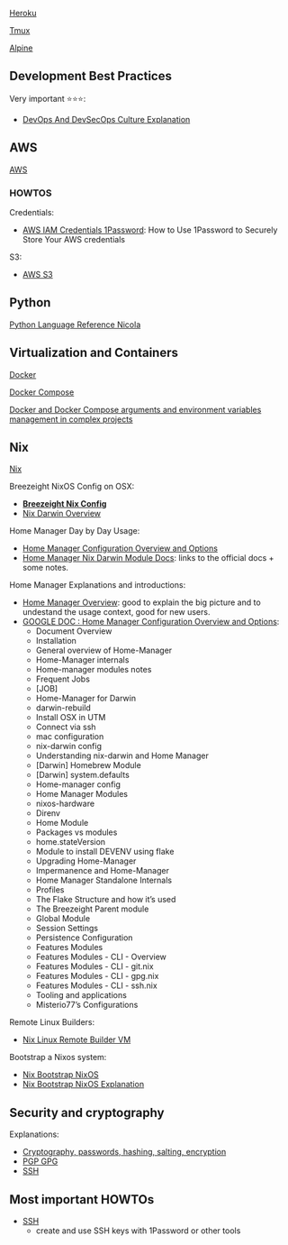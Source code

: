 

[Heroku](dev/heroku.md)

[Tmux](dev/tmux.md)

[Alpine](dev/alpine.md)


## Development Best Practices

Very important ⭐⭐⭐:

* [DevOps And DevSecOps Culture Explanation](dev/development_best_practices/devops_and_devsecops_culture_explanation.md)


## AWS

[AWS](dev/aws.md)

### HOWTOS

Credentials:

* [AWS IAM Credentials 1Password](dev/aws/aws-howto-iam-credentials-1password.md): How to Use 1Password to Securely Store Your AWS credentials

S3:

* [AWS S3](dev/aws/aws-howto-s3-download-upload-files.md)


## Python

[Python Language Reference Nicola](dev/python-language-reference-nicola.md)

## Virtualization and Containers

[Docker](dev/docker.md)

[Docker Compose](dev/docker-compose.md)

[Docker and Docker Compose arguments and environment variables management in complex projects](dev/docker-and-docker-compose-arg-env-management-in-complex-project.md)

## Nix

[Nix](dev/nix/nix.md)

Breezeight NixOS Config on OSX:

* **[Breezeight Nix Config](dev/nix/nix-breezeight-config-osx-and-linux-overview.md)**
* [Nix Darwin Overview](dev/nix/nix-darwin-overview.md)

Home Manager Day by Day Usage:

* [Home Manager Configuration Overview and Options](dev/nix/nix-homemanager-configuration-overview-and-options.md)
* [Home Manager Nix Darwin Module Docs](dev/nix/nix-homemanager-nix-darwin-module-docs.md): links to the official docs + some notes.

Home Manager Explanations and introductions:

* [Home Manager Overview](dev/nix/nix-homemanager-overview-explanation.md): good to explain the big picture and to undestand the usage context, good for new users.
* [GOOGLE DOC : Home Manager Configuration Overview and Options](https://docs.google.com/document/d/1UN77X-g7uTlgCRNU03Tnw4ao74hmc1oUxqYR-4kH6SA/edit?tab=t.0): 
    * Document Overview
    * Installation
    * General overview of Home-Manager
    * Home-Manager internals
    * Home-manager modules notes
    * Frequent Jobs
    * [JOB]
    * Home-Manager for Darwin
    * darwin-rebuild
    * Install OSX in UTM
    * Connect via ssh
    * mac configuration
    * nix-darwin config
    * Understanding nix-darwin and Home Manager
    * [Darwin] Homebrew Module
    * [Darwin] system.defaults
    * Home-manager config
    * Home Manager Modules
    * nixos-hardware
    * Direnv
    * Home Module
    * Packages vs modules
    * home.stateVersion
    * Module to install DEVENV using flake
    * Upgrading Home-Manager
    * Impermanence and Home-Manager
    * Home Manager Standalone Internals
    * Profiles
    * The Flake Structure and how it’s used
    * The Breezeight Parent module
    * Global Module
    * Session Settings
    * Persistence Configuration
    * Features Modules
    * Features Modules - CLI - Overview
    * Features Modules - CLI - git.nix
    * Features Modules - CLI - gpg.nix
    * Features Modules - CLI - ssh.nix
    * Tooling and applications
    * Misterio77’s Configurations



Remote Linux Builders:

* [Nix Linux Remote Builder VM](dev/nix/nix-linux-remote-builder-vm-on-osx-howto.md)


Bootstrap a Nixos system:

* [Nix Bootstrap NixOS](dev/nix/nix-bootstrap-nixos-howto.md)
* [Nix Bootstrap NixOS Explanation](dev/nix/nix-bootstrap-nixos-explanation.md)

## Security and cryptography

Explanations:

* [Cryptography, passwords, hashing, salting, encryption](dev/cryptography-passwords-hashing-salting-encryption.md)
* [PGP GPG](dev/cryptography-pgp-gpg.md)
* [SSH](dev/cryptography-ssh.md)



## Most important HOWTOs

* [SSH](dev/cryptography-ssh-basic-howto.md)
  * create and use SSH keys with 1Password or other tools
